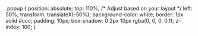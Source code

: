 .popup {
  position: absolute;
  top: 110%; /* Adjust based on your layout */
  left: 50%;
  transform: translateX(-50%);
  background-color: white;
  border: 1px solid #ccc;
  padding: 10px;
  box-shadow: 0 2px 10px rgba(0, 0, 0, 0.1);
  z-index: 100;
}
